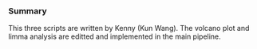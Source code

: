 ### Summary
This three scripts are written by Kenny (Kun Wang). The volcano plot and limma analysis are editted and implemented in the main pipeline.
